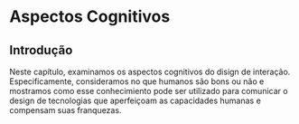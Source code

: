 # Aspectos Cognitivos

## Introdução

Neste capítulo, examinamos os aspectos cognitivos do disign de interação. Especificamente, consideramos no que humanos são bons ou não e mostramos como esse conhecimiento pode ser utilizado para comunicar o design de tecnologias que aperfeiçoam as capacidades humanas e compensam suas franquezas.